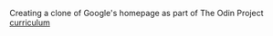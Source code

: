Creating a clone of Google's homepage as part of The Odin Project [curriculum](http://www.theodinproject.com/courses/web-development-101/lessons/html-css)
